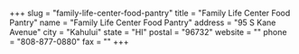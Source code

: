 +++
slug = "family-life-center-food-pantry"
title = "Family Life Center Food Pantry"
name = "Family Life Center Food Pantry"
address = "95 S Kane Avenue"
city = "Kahului"
state = "HI"
postal = "96732"
website = ""
phone = "808-877-0880"
fax = ""
+++
